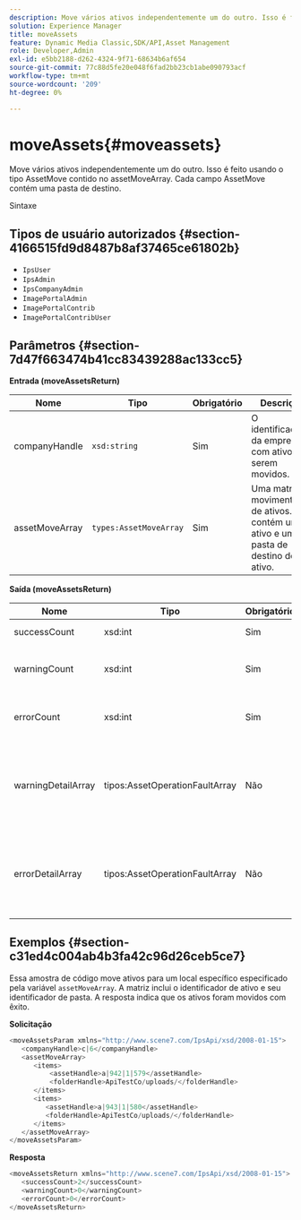 ```yaml
---
description: Move vários ativos independentemente um do outro. Isso é feito usando o tipo AssetMove contido no assetMoveArray. Cada campo AssetMove contém uma pasta de destino.
solution: Experience Manager
title: moveAssets
feature: Dynamic Media Classic,SDK/API,Asset Management
role: Developer,Admin
exl-id: e5bb2188-d262-4324-9f71-68634b6af654
source-git-commit: 77c88d5fe20e048f6fad2bb23cb1abe090793acf
workflow-type: tm+mt
source-wordcount: '209'
ht-degree: 0%

---
```


# moveAssets{#moveassets}

Move vários ativos independentemente um do outro. Isso é feito usando o tipo AssetMove contido no assetMoveArray. Cada campo AssetMove contém uma pasta de destino.

Sintaxe

## Tipos de usuário autorizados {#section-4166515fd9d8487b8af37465ce61802b}

* `IpsUser`
* `IpsAdmin`
* `IpsCompanyAdmin`
* `ImagePortalAdmin`
* `ImagePortalContrib`
* `ImagePortalContribUser`

## Parâmetros {#section-7d47f663474b41cc83439288ac133cc5}

**Entrada (moveAssetsReturn)**

| Nome | Tipo | Obrigatório | Descrição |
|---|---|---|---|
| companyHandle | `xsd:string` | Sim | O identificador da empresa com ativos a serem movidos. |
| assetMoveArray | `types:AssetMoveArray` | Sim | Uma matriz de movimentação de ativos. Ele contém um ativo e uma pasta de destino de ativo. |

**Saída (moveAssetsReturn)**

<table id="table_FD902FAB4F98413C8A051270ADD7D9C7"> 
 <thead> 
  <tr> 
   <th colname="col1" class="entry"> Nome </th> 
   <th colname="col2" class="entry"> Tipo </th> 
   <th colname="col3" class="entry"> Obrigatório </th> 
   <th colname="col4" class="entry"> Descrição </th> 
  </tr> 
 </thead>
 <tbody> 
  <tr> 
   <td colname="col1"> <span class="codeph"> <span class="varname"> successCount</span> </span> </td> 
   <td colname="col2"> <span class="codeph"> xsd:int</span> </td> 
   <td colname="col3"> Sim </td> 
   <td colname="col4"> Contagem de ativos movida com êxito. </td> 
  </tr> 
  <tr> 
   <td colname="col1"> <span class="codeph"> <span class="varname"> warningCount</span> </span> </td> 
   <td colname="col2"> <span class="codeph"> xsd:int</span> </td> 
   <td colname="col3"> Sim </td> 
   <td colname="col4"> Contagem de ativos que geraram avisos quando a operação tentou movê-los. </td> 
  </tr> 
  <tr> 
   <td colname="col1"> <span class="codeph"> <span class="varname"> errorCount</span> </span> </td> 
   <td colname="col2"> <span class="codeph"> xsd:int</span> </td> 
   <td colname="col3"> Sim </td> 
   <td colname="col4"> Contagem de ativos que geraram erros quando a operação tentou movê-los. </td> 
  </tr> 
  <tr> 
   <td colname="col1"> <span class="codeph"> <span class="varname"> warningDetailArray</span> </span> </td> 
   <td colname="col2"> <span class="codeph"> tipos:AssetOperationFaultArray</span> </td> 
   <td colname="col3"> Não </td> 
   <td colname="col4"> <span class="codeph"> AssetOperationFaults</span>que contêm: 
    <ul id="ul_689F4A87A68140F18DFB43868226A409"> 
     <li id="li_274C8BF5932F4AF584AA92F25E0F33C6">Ativos que exibiram os avisos. </li> 
     <li id="li_5CC4A9120CA94F968CAF0D0135C49E0A">Códigos de aviso. </li> 
     <li id="li_AEC91FA68B2E43BC8BAA108C743F5667">Motivo do aviso. </li> 
    </ul> </td> 
  </tr> 
  <tr> 
   <td colname="col1"> <span class="codeph"> <span class="varname"> errorDetailArray</span> </span> </td> 
   <td colname="col2"> <span class="codeph"> tipos:AssetOperationFaultArray</span> </td> 
   <td colname="col3"> Não </td> 
   <td colname="col4"> <span class="codeph"> AssetOperationFaults</span>que contêm: 
    <ul id="ul_C397BC384A134F429D01ADA28DF2E097"> 
     <li id="li_EAEBB5F539164480BA9EAA7C8FFBF69A">Ativos que exibiram os erros. </li> 
     <li id="li_F96D5FBB2F7A402AA36D8DFA3971391D">Códigos de erro. </li> 
     <li id="li_F610415E416F43DDA4B1DBF1897E2F61">Motivo dos erros. </li> 
    </ul> </td> 
  </tr> 
 </tbody> 
</table>

## Exemplos {#section-c31ed4c004ab4b3fa42c96d26ceb5ce7}

Essa amostra de código move ativos para um local específico especificado pela variável `assetMoveArray`. A matriz inclui o identificador de ativo e seu identificador de pasta. A resposta indica que os ativos foram movidos com êxito.

**Solicitação**

```java
<moveAssetsParam xmlns="http://www.scene7.com/IpsApi/xsd/2008-01-15">
   <companyHandle>c|6</companyHandle>
   <assetMoveArray>
      <items>
          <assetHandle>a|942|1|579</assetHandle>
          <folderHandle>ApiTestCo/uploads/</folderHandle>
      </items>
      <items>
         <assetHandle>a|943|1|580</assetHandle>
         <folderHandle>ApiTestCo/uploads/</folderHandle>
      </items>
   </assetMoveArray>
</moveAssetsParam>
```

**Resposta**

```java
<moveAssetsReturn xmlns="http://www.scene7.com/IpsApi/xsd/2008-01-15">
   <successCount>2</successCount>
   <warningCount>0</warningCount>
   <errorCount>0</errorCount>
</moveAssetsReturn>
```
